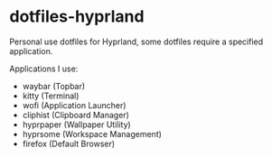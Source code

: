 # dotfiles-hyprland
Personal use dotfiles for Hyprland, some dotfiles require a specified application.

Applications I use:
- waybar (Topbar)
- kitty (Terminal)
- wofi (Application Launcher)
- cliphist (Clipboard Manager)
- hyprpaper (Wallpaper Utility)
- hyprsome (Workspace Management)
- firefox (Default Browser)
